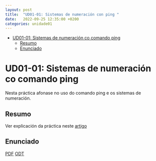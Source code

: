 ```yaml
---
layout: post
title:  "UD01-01: Sistemas de numeración con ping "
date:   2022-09-25 12:35:00 +0200
categories: unidade01
---
```

- [UD01-01: Sistemas de numeración co comando ping](#ud01-01-sistemas-de-numeración-co-comando-ping)
  - [Resumo](#resumo)
  - [Enunciado](#enunciado)

# UD01-01: Sistemas de numeración co comando ping

Nesta práctica afonase no uso do comando ping e os sistemas de numeración. 
## Resumo 
Ver explicación da práctica neste [artigo](https://www.redeszone.net/2017/11/19/asi-puedes-ping-equipo-ip-octal-hexadecimal-e-incluso-numero-entero/)

## Enunciado 
[PDF](/unidade01/t01.pdf)
[ODT](/unidade01/t01.odt)

